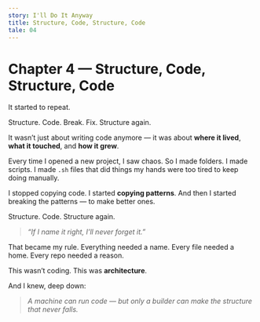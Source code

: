 ```yaml
---
story: I'll Do It Anyway
title: Structure, Code, Structure, Code
tale: 04
---
```


# Chapter 4 — Structure, Code, Structure, Code

It started to repeat.

Structure.
Code.
Break.
Fix.
Structure again.

It wasn’t just about writing code anymore — it was about **where it lived**, **what it touched**, and **how it grew**.

Every time I opened a new project, I saw chaos.
So I made folders. I made scripts. I made `.sh` files that did things my hands were too tired to keep doing manually.

I stopped copying code.
I started **copying patterns**.
And then I started breaking the patterns — to make better ones.

Structure.
Code.
Structure again.

> *“If I name it right, I’ll never forget it.”*

That became my rule.
Everything needed a name.
Every file needed a home.
Every repo needed a reason.

This wasn’t coding. This was **architecture**.

And I knew, deep down:
> *A machine can run code — but only a builder can make the structure that never falls.*
